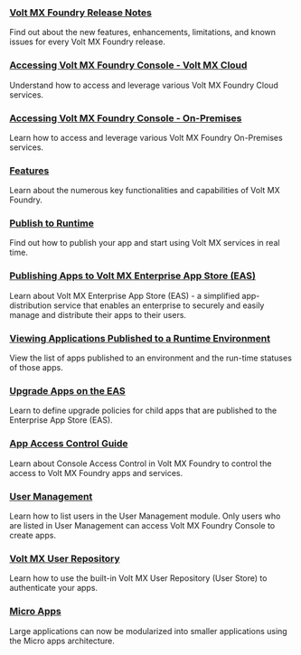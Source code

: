 
### [Volt MX Foundry Release Notes](../Foundry/voltmx_foundry_release_notes/Content/VoltMX_Foundry_Release_Notes.md)
Find out about the new features, enhancements, limitations, and known issues for every Volt MX Foundry release.

### [Accessing Volt MX Foundry Console - Volt MX Cloud](../Foundry/voltmx_foundry_user_guide/Content/Accessing_VoltMX_MBaaS_Portal.md)
Understand how to access and leverage various Volt MX Foundry Cloud services.

### [Accessing Volt MX Foundry Console - On-Premises](../Foundry/voltmx_foundry_user_guide/Content/How_to_access_VoltMX_Foundry_Portal_on-Prem.md)
Learn how to access and leverage various Volt MX Foundry On-Premises services.

### [Features](../Foundry/voltmx_foundry_user_guide/Content/Features.md)
Learn about the numerous key functionalities and capabilities of Volt MX Foundry.

### [Publish to Runtime](../Foundry/voltmx_foundry_user_guide/Content/Publish.md)
Find out how to publish your app and start using Volt MX services in real time.

### [Publishing Apps to Volt MX Enterprise App Store (EAS)](../Foundry/voltmx_foundry_user_guide/Content/EnterpriseAppStore.md)
Learn about Volt MX Enterprise App Store (EAS) - a simplified app-distribution service that enables an enterprise to securely and easily manage and distribute their apps to their users.

### [Viewing Applications Published to a Runtime Environment](../Foundry/voltmx_foundry_user_guide/Content/Published_Apps-Environments.md)
View the list of apps published to an environment and the run-time statuses of those apps.

### [Upgrade Apps on the EAS](../Foundry/voltmx_foundry_user_guide/Content/AppVersionUpgradePolicyEAS.md)
Learn to define upgrade policies for child apps that are published to the Enterprise App Store (EAS).

### [App Access Control Guide](../Foundry/voltmx_foundry_roles_access_control_guide/Content/voltmx_foundry_roles_access_control_guide.md)
Learn about Console Access Control in Volt MX Foundry to control the access to Volt MX Foundry apps and services.

### [User Management](../Foundry/voltmx_foundry_user_guide/Content/Settings.md)
Learn how to list users in the User Management module. Only users who are listed in User Management can access Volt MX Foundry Console to create apps.

### [Volt MX User Repository](../Foundry/voltmx_foundry_user_guide/Content/Identity12_VoltMXUR.md)
Learn how to use the built-in Volt MX User Repository (User Store) to authenticate your apps.

### [Micro Apps](../Foundry/voltmx_foundry_user_guide/Content/ManagingLinkedAppsinCompositeFoundryApp.md)
Large applications can now be modularized into smaller applications using the Micro apps architecture.


